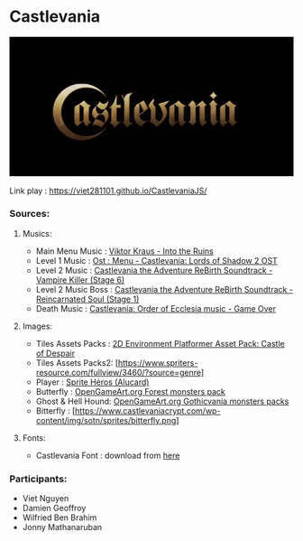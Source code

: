 
# Castlevania

![alt text](assets/Castlevania.png)

Link play : https://viet281101.github.io/CastlevaniaJS/


### Sources:
1) Musics:
   - Main Menu Music : [Viktor Kraus - Into the Ruins](https://opengameart.org/content/into-the-ruins)
   - Level 1 Music : [Ost : Menu - Castlevania: Lords of Shadow 2 OST](https://www.youtube.com/watch?v=lLP6b6mOolw&ab_channel=e105beta)
   - Level 2 Music : [Castlevania the Adventure ReBirth Soundtrack - Vampire Killer (Stage 6)](https://www.youtube.com/watch?v=MqlonUJTNtU&list=PLB1mBUgyWbK3SSmd7_ELjPat6xQXeXqDH&index=59&ab_channel=JamesAlbert)
   - Level 2 Music Boss : [Castlevania the Adventure ReBirth Soundtrack - Reincarnated Soul (Stage 1)](https://www.youtube.com/watch?v=ZV_HESv4mfs&list=PLB1mBUgyWbK3SSmd7_ELjPat6xQXeXqDH&index=55&ab_channel=JamesAlbert )
   - Death Music : [Castlevania: Order of Ecclesia music - Game Over](https://www.youtube.com/watch?v=6Q_gXqCY_nM&ab_channel=Bramblekit)

2) Images:
   - Tiles Assets Packs : [2D Environment Platformer Asset Pack: Castle of Despair](https://brullov.itch.io/2d-platformer-asset-pack-castle-of-despair)
   - Tiles Assets Packs2: [https://www.spriters-resource.com/fullview/3460/?source=genre]
   - Player : [Sprite Héros (Alucard)](https://www.castlevaniacrypt.com/wp-content/img/sotn/sprites/alucard.png)
   - Butterfly : [OpenGameArt.org Forest monsters pack](https://opengameart.org/content/forest-monsters)
   - Ghost & Hell Hound: [OpenGameArt.org Gothicvania monsters packs](https://opengameart.org/content/gothicvania-patreons-collection)
   - Bitterfly : [https://www.castlevaniacrypt.com/wp-content/img/sotn/sprites/bitterfly.png]

3) Fonts:
   - Castlevania Font : download from [here](https://hyperpix.net/fonts/castlevania-font/)
     


### Participants:
- Viet Nguyen 
- Damien Geoffroy
- Wilfried Ben Brahim
- Jonny Mathanaruban
